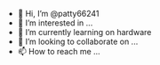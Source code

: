 - 👋 Hi, I’m @patty66241
- 👀 I’m interested in ...
- 🌱 I’m currently learning on hardware
- 💞️ I’m looking to collaborate on ...
- 📫 How to reach me ...

<!---
patty66241/patty66241 is a ✨ special ✨ repository because its `README.md` (this file) appears on your GitHub profile.
You can click the Preview link to take a look at your changes.
--->
